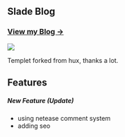 ## Slade Blog

### [View my Blog &rarr;](http://slade-ruan.me)

![](http://slade-ruan.me/img/blog-desktop.PNG)

Templet forked from hux, thanks a lot.

## Features

##### New Feature (Update)
- using netease comment system
- adding seo
